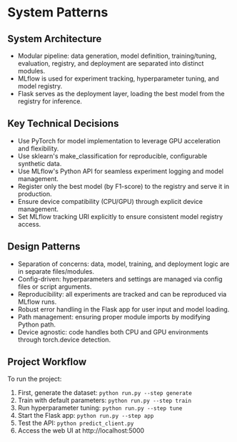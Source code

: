 # System Patterns

## System Architecture
- Modular pipeline: data generation, model definition, training/tuning, evaluation, registry, and deployment are separated into distinct modules.
- MLflow is used for experiment tracking, hyperparameter tuning, and model registry.
- Flask serves as the deployment layer, loading the best model from the registry for inference.

## Key Technical Decisions
- Use PyTorch for model implementation to leverage GPU acceleration and flexibility.
- Use sklearn's make_classification for reproducible, configurable synthetic data.
- Use MLflow's Python API for seamless experiment logging and model management.
- Register only the best model (by F1-score) to the registry and serve it in production.
- Ensure device compatibility (CPU/GPU) through explicit device management.
- Set MLflow tracking URI explicitly to ensure consistent model registry access.

## Design Patterns
- Separation of concerns: data, model, training, and deployment logic are in separate files/modules.
- Config-driven: hyperparameters and settings are managed via config files or script arguments.
- Reproducibility: all experiments are tracked and can be reproduced via MLflow runs.
- Robust error handling in the Flask app for user input and model loading.
- Path management: ensuring proper module imports by modifying Python path. 
- Device agnostic: code handles both CPU and GPU environments through torch.device detection.

## Project Workflow
To run the project:
1. First, generate the dataset: `python run.py --step generate`
2. Train with default parameters: `python run.py --step train`
3. Run hyperparameter tuning: `python run.py --step tune`
4. Start the Flask app: `python run.py --step app`
5. Test the API: `python predict_client.py`
6. Access the web UI at http://localhost:5000